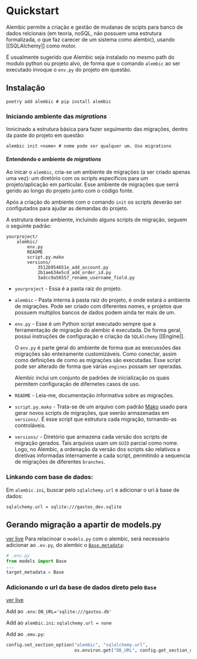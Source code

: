 # Quickstart

Alembic permite a criação e gestão de mudanas de scipts para banco de dados relcionais (em teoria, noSQL, não possuem uma estrutura formalizada, o que faz carecer de um sistema como alembic), usando [[SQLAlchemy]] como motor. 

É usualmente sugerido que Alembic seja instalado no mesmo path do modulo python ou projeto alvo, de forma que o comando `alembic` ao ser executado invoque o `env.py` do projeto em questão.

## Instalação

```
poetry add alembic # pip install alembic
```

### Iniciando ambiente das *migrations*

Innicinado a estrutura básica para fazer seguimento das migrações, dentro da paste do projeto em questão:

```
alembic init <nome> # nome pode ser qualquer um. Uso migrations
```

#### Entendendo o ambiente de *migrations*

Ao inicar o `alembic`, cria-se um ambiente de migrações (a ser criado apenas uma vez): um diretório com os scripts específicos para um projeto/aplicação em particular. Esse ambiente de migrações que serrá gerido ao longo do projeto junto com o código fonte.

Após a criação do ambiente com o comando `init` os scripts deverão ser configutados para ajudar as demandas do projeto.

A estrutura desse ambiente, incluindo alguns scripts de migração, seguem o seguinte padrão:

```
yourproject/
    alembic/
        env.py
        README
        script.py.mako
        versions/
            3512b954651e_add_account.py
            2b1ae634e5cd_add_order_id.py
            3adcc9a56557_rename_username_field.py
```

-   `yourproject` - Essa é a pasta raiz do projeto.
    
-   `alembic` - Pasta interna à pasta raiz do projeto, é onde estará o ambiente de migrações. Pode ser criado com diferentes nomes, e projetos que possuem multiplos bancos de dados podem ainda ter mais de um.
    
-   `env.py` - Esse é um Python script executado sempre que a ferramentação de migração do alembic é executada. De forma geral, possui instruções de configuração e criação da `SQLAlchemy` [[Engine]].
    
    O `env.py` é parte geral do ambiente de forma que as execussões das migrações são enteiramente customizáveis. Como conectar, assim como definições de como as migrações são executadas. Esse script pode ser alterado de forma que várias `engines` possam ser operadas.
    
    Alembic inclui um conjunto de padrões de inicialização os quais permitem configuração de difernetes casos de uso.
    
-   `README` - Leia-me, documentação informativa sobre as migrações.
    
-   `script.py.mako` - Trata-se de um arquivo com padrão [Mako](http://www.makotemplates.org) usado para gerar novos scripts de migrações, que seerão armazenadas em `versions/`. É esse script que estrutura cada migração, tornando-as controláveis.
    
-   `versions/` - Diretório que armazena cada versão dos scripts de migração gerados. Tais arquivos usam um `GUID` parcial como nome. Logo, no Alembic, a ordenação da versão dos scripts são relativos a diretivas informadas internamente a cada script, permitindo a sequencia de migrações de diferentes `branches`.

### Linkando com base de dados:

Em `alembic.ini`, buscar pelo `sqlalchemy.url` e adicionar o uri à base de dados:

`sqlalchemy.url = sqlite:///gastos_dev.sqlite`

## Gerando migração a apartir de models.py

[ver live](https://www.youtube.com/live/yQtqkq9UkDA?feature=share&t=3896) 
Para relacinoar o `models.py` com o alembic, será necessário adicionar ao `.ev.py`, do alembic o [`Base.metadata`](https://www.youtube.com/live/yQtqkq9UkDA?feature=share&t=3791):

```python
# .env.py
from models import Base
...
target_metadata = Base
```

### Adicionando o url da base de dados direto pelo `Base`

[ver live](https://www.youtube.com/live/yQtqkq9UkDA?feature=share&t=5857)

Add ao `.env`:
`DB_URL='sqlite:///gastos.db'`

Add ao `alembic.ini`:
`sqlalchemy.url = none`

Add ao `.emv.py`:
```python
config.set_section_option("alembic", "sqlalchemy.url",  
                          os.environ.get("DB_URL", config.get_section_option("alembic", "sqlalchemy.url")))
```
